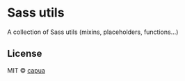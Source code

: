 # Sass utils

A collection of Sass utils (mixins, placeholders, functions...)

## License
MIT © [capua](https://github.com/capua)
